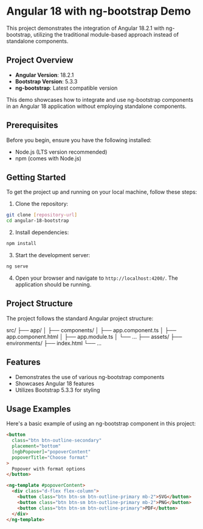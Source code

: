 # Angular 18 with ng-bootstrap Demo

This project demonstrates the integration of Angular 18.2.1 with ng-bootstrap, utilizing the traditional module-based approach instead of standalone components.

## Project Overview

- **Angular Version**: 18.2.1
- **Bootstrap Version**: 5.3.3
- **ng-bootstrap**: Latest compatible version

This demo showcases how to integrate and use ng-bootstrap components in an Angular 18 application without employing standalone components.

## Prerequisites

Before you begin, ensure you have the following installed:
- Node.js (LTS version recommended)
- npm (comes with Node.js)

## Getting Started

To get the project up and running on your local machine, follow these steps:

1. Clone the repository:

```sh
git clone [repository-url]
cd angular-18-bootstrap
```

2. Install dependencies:

```sh
npm install
```
3. Start the development server:

```sh
ng serve
```

4. Open your browser and navigate to `http://localhost:4200/`. The application should be running.

## Project Structure

The project follows the standard Angular project structure:

src/
├── app/
│   ├── components/
│   ├── app.component.ts
│   ├── app.component.html
│   ├── app.module.ts
│   └── ...
├── assets/
├── environments/
├── index.html
└── ...

## Features

- Demonstrates the use of various ng-bootstrap components
- Showcases Angular 18 features
- Utilizes Bootstrap 5.3.3 for styling

## Usage Examples

Here's a basic example of using an ng-bootstrap component in this project:

```html
<button
  class="btn btn-outline-secondary"
  placement="bottom"
  [ngbPopover]="popoverContent"
  popoverTitle="Choose format"
>
  Popover with format options
</button>

<ng-template #popoverContent>
  <div class="d-flex flex-column">
    <button class="btn btn-sm btn-outline-primary mb-2">SVG</button>
    <button class="btn btn-sm btn-outline-primary mb-2">PNG</button>
    <button class="btn btn-sm btn-outline-primary">PDF</button>
  </div>
</ng-template>
